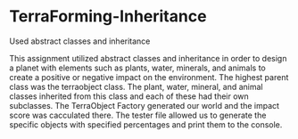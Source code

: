 # TerraForming-Inheritance
Used abstract classes and inheritance

This assignment utilized abstract classes and inheritance in order to design a planet with elements such as plants, water, minerals, and animals to create a positive or negative impact on the environment. The highest parent class was the terraobject class. The plant, water, mineral, and animal classes inherited from this class and each of these had their own subclasses. The TerraObject Factory generated our world and the impact score was cacculated there. The tester file allowed us to generate the specific objects with specified percentages and print them to the console.
